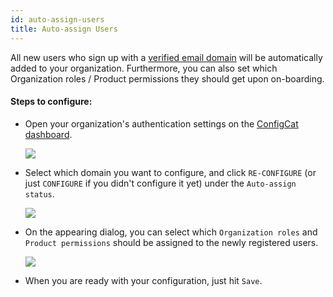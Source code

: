 ```yaml
---
id: auto-assign-users
title: Auto-assign Users
---
```


All new users who sign up with a [verified email domain](./domain-verification) will be automatically added to your organization.
Furthermore, you can also set which Organization roles / Product permissions they should get upon on-boarding.

#### Steps to configure:

- Open your organization's authentication settings on the <a href="https://app.configcat.com/organization/authentication" target="_blank">ConfigCat dashboard</a>.

  <img class="saml-tutorial-img" src="/docs/assets/saml/dashboard/authentication.png" />

- Select which domain you want to configure, and click `RE-CONFIGURE` (or just `CONFIGURE` if you didn't configure it yet) under the `Auto-assign status`.

  <img class="saml-tutorial-img" src="/docs/assets/saml/dashboard/auto_assign_config.png" />

- On the appearing dialog, you can select which `Organization roles` and `Product permissions` should be assigned to the newly registered users.

  <img class="saml-tutorial-img" src="/docs/assets/saml/dashboard/auto_assign_set.png" />

- When you are ready with your configuration, just hit `Save`.